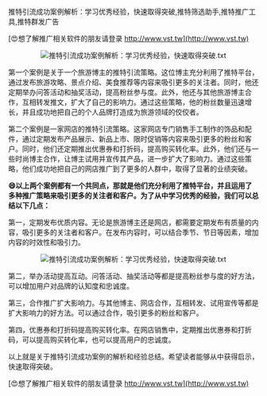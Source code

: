 推特引流成功案例解析：学习优秀经验，快速取得突破,推特筛选助手,推特推广工具,推特群发广告

[😍想了解推广相关软件的朋友请登录 http://www.vst.tw](http://www.vst.tw)

 <center><img src="https://vst.tw/MP4/tuiguang/png/0.png" alt="推特引流成功案例解析：学习优秀经验，快速取得突破.txt"></center>

第一个案例是关于一个旅游博主的推特引流策略。这位博主充分利用了推特平台，通过发布旅游攻略、景点介绍、美食推荐等内容来吸引更多的关注者。同时，他还定期举办问答活动和抽奖活动，提高粉丝参与度。此外，他还与其他旅游博主合作，互相转发推文，扩大了自己的影响力。通过这些策略，他的粉丝数量迅速增长，并且成功地把自己的个人品牌打造成为旅游领域的佼佼者。

第二个案例是一家网店的推特引流策略。这家网店专门销售手工制作的饰品和配件，通过定期发布产品展示、新品上市、限时促销等内容来吸引更多的粉丝和客户。同时，他们还定期推出优惠券和打折码，提高购买转化率。此外，他们还与一些时尚博主合作，让博主试用并宣传其产品，进一步扩大了影响力。通过这些策略，他们成功地把自己的网店推广到了更多的人群中，取得了显著的业绩突破。

**😄以上两个案例都有一个共同点，那就是他们充分利用了推特平台，并且运用了多种推广策略来吸引更多的关注者和客户。为了从中学习优秀的经验，我们可以总结以下几点：**

第一，定期发布优质内容。无论是旅游博主还是网店，都需要定期发布有质量的内容，吸引更多的关注者和客户。在发布内容时，可以结合季节、节日等因素，增加内容的时效性和吸引力。

 <center><img src="https://vst.tw/MP4/tuiguang/png/2.png" alt="推特引流成功案例解析：学习优秀经验，快速取得突破.txt"></center>

第二，举办活动提高互动。问答活动、抽奖活动等都是提高粉丝参与度的好方法，可以增加用户对品牌的认知度和忠诚度。

第三，合作推广扩大影响力。与其他博主、网店合作，互相转发、试用宣传等都是扩大影响力的好方法。可以通过合作，吸引更多的粉丝和客户。

第四，优惠券和打折码提高购买转化率。在网店销售中，定期推出优惠券和打折码，可以提高购买转化率，也可以提高用户的忠诚度。

以上就是关于推特引流成功案例的解析和经验总结。希望读者能够从中获得启示，快速取得突破。

[😍想了解推广相关软件的朋友请登录 http://www.vst.tw](http://www.vst.tw)



